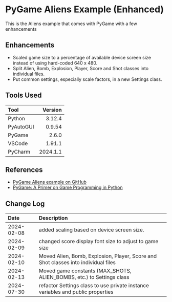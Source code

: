 # PyGame Aliens Example (Enhanced)
This is the Aliens example that comes with PyGame with a few enhancements
## Enhancements
* Scaled game size to a percentage of available device screen size instead of using hard-coded 640 x 480.
* Split Alien, Bomb, Explosion, Player, Score and Shot classes into individual files.
* Put common settings, especially scale factors, in a new Settings class.
## Tools Used

| Tool      |  Version |
|:----------|---------:|
| Python    |   3.12.4 |
| PyAutoGUI |   0.9.54 |
| PyGame    |    2.6.0 |
| VSCode    |   1.91.1 |
| PyCharm   | 2024.1.1 |
## References
* [PyGame Aliens example on GitHub](https://github.com/pygame/pygame/tree/main/examples)
* [PyGame: A Primer on Game Programming in Python](https://realpython.com/pygame-a-primer/)
## Change Log

| Date       | Description                                                                        |
|:-----------|:-----------------------------------------------------------------------------------|
| 2024-02-08 | added scaling based on device screen size.                                         |
| 2024-02-09 | changed score display font size to adjust to game size                             |
| 2024-02-10 | Moved Alien, Bomb, Explosion, Player, Score and Shot classes into individual files |
| 2024-02-13 | Moved game constants (MAX_SHOTS, ALIEN_BOMBS, etc.) to Settings class              |
| 2024-07-30 | refactor Settings class to use private instance variables and public properties    |

